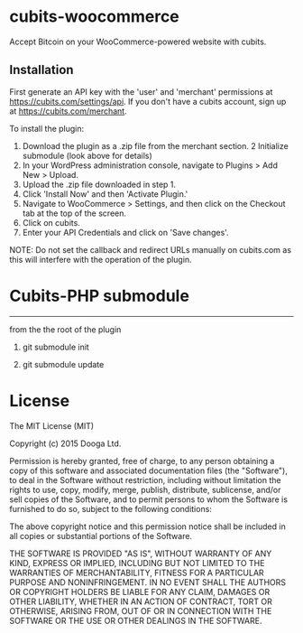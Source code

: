 cubits-woocommerce
====================

Accept Bitcoin on your WooCommerce-powered website with cubits.

## Installation

First generate an API key with the 'user' and 'merchant' permissions at https://cubits.com/settings/api. If you don't have a cubits account, sign up at https://cubits.com/merchant.

To install the plugin:

1. Download the plugin as a .zip file from the merchant section.
2  Initialize submodule (look above for details)
3. In your WordPress administration console, navigate to Plugins > Add New > Upload.
4. Upload the .zip file downloaded in step 1.
5. Click 'Install Now' and then 'Activate Plugin.'
6. Navigate to WooCommerce > Settings, and then click on the Checkout tab at the top of the screen.
7. Click on cubits.
8. Enter your API Credentials and click on 'Save changes'.

NOTE: Do not set the callback and redirect URLs manually on cubits.com as this will interfere with the operation of the plugin.

# Cubits-PHP submodule
-------

from the the root of the plugin

1. git submodule init

2. git submodule update

# License

The MIT License (MIT)

Copyright (c) 2015 Dooga Ltd.

Permission is hereby granted, free of charge, to any person obtaining a copy
of this software and associated documentation files (the "Software"), to deal
in the Software without restriction, including without limitation the rights
to use, copy, modify, merge, publish, distribute, sublicense, and/or sell
copies of the Software, and to permit persons to whom the Software is
furnished to do so, subject to the following conditions:

The above copyright notice and this permission notice shall be included in
all copies or substantial portions of the Software.

THE SOFTWARE IS PROVIDED "AS IS", WITHOUT WARRANTY OF ANY KIND, EXPRESS OR
IMPLIED, INCLUDING BUT NOT LIMITED TO THE WARRANTIES OF MERCHANTABILITY,
FITNESS FOR A PARTICULAR PURPOSE AND NONINFRINGEMENT. IN NO EVENT SHALL THE
AUTHORS OR COPYRIGHT HOLDERS BE LIABLE FOR ANY CLAIM, DAMAGES OR OTHER
LIABILITY, WHETHER IN AN ACTION OF CONTRACT, TORT OR OTHERWISE, ARISING FROM,
OUT OF OR IN CONNECTION WITH THE SOFTWARE OR THE USE OR OTHER DEALINGS IN
THE SOFTWARE.
